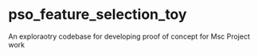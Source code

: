 # pso_feature_selection_toy
An exploraotry codebase for developing proof of concept for Msc Project work
